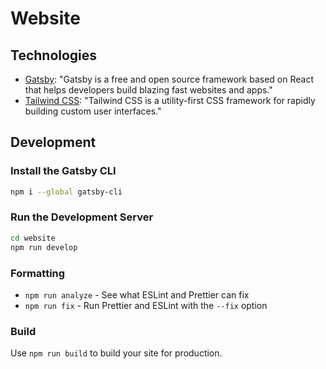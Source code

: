 # Website

## Technologies

* [Gatsby](https://www.gatsbyjs.org/): "Gatsby is a free and open source framework based on React that helps developers build blazing fast websites and apps." 
* [Tailwind CSS](https://tailwindcss.com): "Tailwind CSS is a utility-first CSS framework for rapidly building custom user interfaces."

## Development

### Install the Gatsby CLI

```sh
npm i --global gatsby-cli
```

### Run the Development Server

```sh
cd website
npm run develop
```

### Formatting

- `npm run analyze` - See what ESLint and Prettier can fix
- `npm run fix` - Run Prettier and ESLint with the `--fix` option

### Build

Use `npm run build` to build your site for production.

